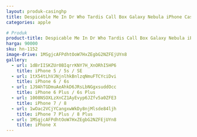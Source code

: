 ```yaml
---
layout: produk-casinghp
title: Despicable Me In Dr Who Tardis Call Box Galaxy Nebula iPhone Case
categories: apple

# Produk
product-title: Despicable Me In Dr Who Tardis Call Box Galaxy Nebula iPhone Case
harga: 90000
sku: hn-1152
image-drive: 1MSgjcAFPdhtOoW7HxZEgbG2NZFEjUYn8
gallery:
  - url: 1dBrIISKZUr0BIqrrKNY7H_XnORhI5HP6
    title: iPhone 5 / 5s / SE
  - url: 1tX54tLhVJNjnlhkBnlzqNmuFTCYciDvi
    title: iPhone 6 / 6s
  - url: 1J9AhTGDmuAeAhkD6JRsLbNGgxsuddOcc
    title: iPhone 6 Plus / 6s Plus
  - url: 1008NSOXLzXnCZ1AyEvyp6JZfv5a0ZFE3
    title: iPhone 7 / 8
  - url: 1wOac2VCjYCangxwWkDy8njMlsde84ljh
    title: iPhone 7 Plus / 8 Plus
  - url: 1MSgjcAFPdhtOoW7HxZEgbG2NZFEjUYn8
    title: iPhone X
---
```

